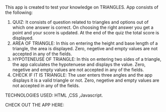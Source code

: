 This app is created to test your knowledge on TRIANGLES.
App consists of the following:
1. QUIZ: It consists of question related to triangles and options out of which one answer is correct.
   On choosing the right answer you get a point and your score is updated.
   At the end of the quiz the total score is displayed.
2. AREA OF TRIANGLE: In this on entering the height and base length of a triangle, the area is displayed.
   Zero, negetive and empty values are not accepted in any of the fields.
3. HYPOTENEUSE OF TRIANGLE: In this on entering two sides of a triangle, the app calculates the hypotenuese and displays the value.
   Zero, negetive and empty values are not accepted in any of the fields.
4. CHECK IF IT IS TRIANGLE: The user enters three angles and the app displays it is a valid triangle or not.
   Zero, negetive and empty values are not accepted in any of the fields.
   
TECHNOLOGIES USED: HTML ,CSS ,Javascript.

CHECK OUT THE APP HERE:
